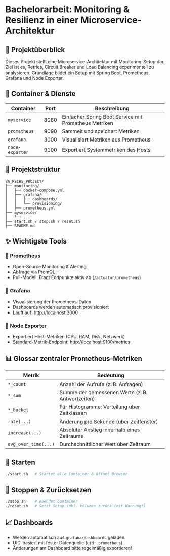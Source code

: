 # Bachelorarbeit: Monitoring & Resilienz in einer Microservice-Architektur

## 🔧 Projektüberblick

Dieses Projekt stellt eine Microservice-Architektur mit Monitoring-Setup dar. Ziel ist es, Retries, Circuit Breaker und Load Balancing experimentell zu analysieren. Grundlage bildet ein Setup mit Spring Boot, Prometheus, Grafana und Node Exporter.

## 🐳 Container & Dienste

| Container       | Port    | Beschreibung |
|-----------------|---------|--------------|
| `myservice`     | 8080    | Einfacher Spring Boot Service mit Prometheus Metriken |
| `prometheus`    | 9090    | Sammelt und speichert Metriken |
| `grafana`       | 3000    | Visualisiert Metriken aus Prometheus |
| `node-exporter` | 9100    | Exportiert Systemmetriken des Hosts |

## 📁 Projektstruktur

```
BA_REIHS_PROJECT/
├── monitoring/                 
│   ├── docker-compose.yml
│   ├── grafana/
│   │   ├── dashboards/
│   │   └── provisioning/
│   ├── prometheus.yml
├── myservice/                  
│   └── ...
├── start.sh / stop.sh / reset.sh
├── README.md
```

## ✨ Wichtigste Tools

### 🔹 Prometheus
- Open-Source Monitoring & Alerting
- Abfrage via PromQL
- Pull-Modell: Fragt Endpunkte aktiv ab (`/actuator/prometheus`)

### 🔹 Grafana
- Visualisierung der Prometheus-Daten
- Dashboards werden automatisch provisioniert
- Läuft auf: [http://localhost:3000](http://localhost:3000)

### 🔹 Node Exporter
- Exportiert Host-Metriken (CPU, RAM, Disk, Netzwerk)
- Standard-Metrik-Endpoint: [http://localhost:9100/metrics](http://localhost:9100/metrics)

## 📊 Glossar zentraler Prometheus-Metriken

| Metrik              | Bedeutung                                                   |
|---------------------|-------------------------------------------------------------|
| `*_count`           | Anzahl der Aufrufe (z. B. Anfragen)                          |
| `*_sum`             | Summe der gemessenen Werte (z. B. Antwortzeiten)            |
| `*_bucket`          | Für Histogramme: Verteilung über Zeitklassen                |
| `rate(...)`         | Änderung pro Sekunde (über Zeitfenster)                     |
| `increase(...)`     | Absoluter Anstieg innerhalb eines Zeitraums                 |
| `avg_over_time(...)`| Durchschnittlicher Wert über Zeitraum                       |

## 🚀 Starten

```bash
./start.sh   # Startet alle Container & öffnet Browser
```

## 🧹 Stoppen & Zurücksetzen

```bash
./stop.sh    # Beendet Container
./reset.sh   # Setzt Setup inkl. Volumes zurück (mit Warnung!)
```

## 📈 Dashboards

- Werden automatisch aus `grafana/dashboards` geladen
- UID-basiert mit fester Datenquelle (`uid: prometheus`)
- Änderungen am Dashboard bitte regelmäßig exportieren!
